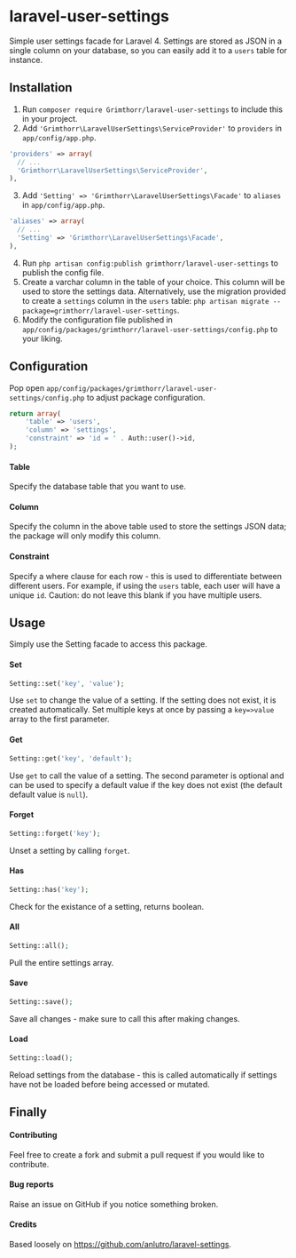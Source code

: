 # laravel-user-settings
Simple user settings facade for Laravel 4. Settings are stored as JSON in a single column on your database, so you can easily add it to a `users` table for instance.


## Installation
1. Run `composer require Grimthorr/laravel-user-settings` to include this in your project.
2. Add `'Grimthorr\LaravelUserSettings\ServiceProvider'` to `providers` in `app/config/app.php`.

  ```php
  'providers' => array(
    // ...
    'Grimthorr\LaravelUserSettings\ServiceProvider',
  ),
  ```
3. Add `'Setting' => 'Grimthorr\LaravelUserSettings\Facade'` to `aliases` in `app/config/app.php`.
  
  ```php
  'aliases' => array(
    // ...
    'Setting' => 'Grimthorr\LaravelUserSettings\Facade',
  ),
  ```

4. Run `php artisan config:publish grimthorr/laravel-user-settings` to publish the config file.
5. Create a varchar column in the table of your choice. This column will be used to store the settings data. Alternatively, use the migration provided to create a `settings` column in the `users` table: `php artisan migrate --package=grimthorr/laravel-user-settings`.
6. Modify the configuration file published in `app/config/packages/grimthorr/laravel-user-settings/config.php` to your liking.


## Configuration
Pop open `app/config/packages/grimthorr/laravel-user-settings/config.php` to adjust package configuration.

```php
return array(
    'table' => 'users',
    'column' => 'settings',
    'constraint' => 'id = ' . Auth::user()->id,
);
```

#### Table
Specify the database table that you want to use.

#### Column
Specify the column in the above table used to store the settings JSON data; the package will only modify this column.

#### Constraint
Specify a where clause for each row - this is used to differentiate between different users. For example, if using the `users` table, each user will have a unique `id`. Caution: do not leave this blank if you have multiple users.


## Usage
Simply use the Setting facade to access this package.

#### Set
```php
Setting::set('key', 'value');
```
Use `set` to change the value of a setting. If the setting does not exist, it is created automatically. Set multiple keys at once by passing a `key=>value` array to the first parameter.

#### Get
```php
Setting::get('key', 'default');
```
Use `get` to call the value of a setting. The second parameter is optional and can be used to specify a default value if the key does not exist (the default default value is `null`).

#### Forget
```php
Setting::forget('key');
```
Unset a setting by calling `forget`.

#### Has
```php
Setting::has('key');
```
Check for the existance of a setting, returns boolean.

#### All
```php
Setting::all();
```
Pull the entire settings array.

#### Save
```php
Setting::save();
```
Save all changes - make sure to call this after making changes.

#### Load
```php
Setting::load();
```
Reload settings from the database - this is called automatically if settings have not be loaded before being accessed or mutated.


## Finally

#### Contributing
Feel free to create a fork and submit a pull request if you would like to contribute.

#### Bug reports
Raise an issue on GitHub if you notice something broken.

#### Credits
Based loosely on https://github.com/anlutro/laravel-settings.
